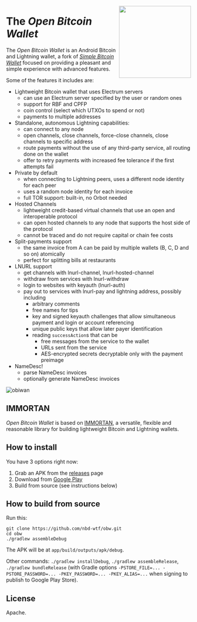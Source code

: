 <a href="https://nbd.wtf"><img align="right" height="196" src="https://user-images.githubusercontent.com/1653275/194609043-0add674b-dd40-41ed-986c-ab4a2e053092.png" /></a>

# The _Open Bitcoin Wallet_

The _Open Bitcoin Wallet_ is an Android Bitcoin and Lightning wallet, a fork of [_Simple Bitcoin Wallet_](https://github.com/btcontract/wallet) focused on providing a pleasant and simple experience with advanced features.

Some of the features it includes are:

  - Lightweight Bitcoin wallet that uses Electrum servers
    - can use an Electrum server specified by the user or random ones
    - support for RBF and CPFP
    - coin control (select which UTXOs to spend or not)
    - payments to multiple addresses
  - Standalone, autonomous Lightning capabilities:
    - can connect to any node
    - open channels, close channels, force-close channels, close channels to specific address
    - route payments without the use of any third-party service, all routing done on the wallet
    - offer to retry payments with increased fee tolerance if the first attempts fail
  - Private by default
    - when connecting to Lightning peers, uses a different node identity for each peer
    - uses a random node identity for each invoice
    - full TOR support: built-in, no Orbot needed
  - Hosted Channels
    - lightweight credit-based virtual channels that use an open and interoperable protocol
    - can open hosted channels to any node that supports the host side of the protocol
    - cannot be traced and do not require capital or chain fee costs
  - Split-payments support
    - the same invoice from A can be paid by multiple wallets (B, C, D and so on) atomically
    - perfect for splitting bills at restaurants
  - LNURL support
    - get channels with lnurl-channel, lnurl-hosted-channel
    - withdraw from services with lnurl-withdraw
    - login to websites with keyauth (lnurl-auth)
    - pay out to services with lnurl-pay and lightning address, possibly including
      - arbitrary comments
      - free names for tips
      - key and signed keyauth challenges that allow simultaneous payment and login or account referencing
      - unique public keys that allow later payer identification
      - reading `successAction`s that can be
        - free messages from the service to the wallet
        - URLs sent from the service
        - AES-encrypted secrets decryptable only with the payment preimage
  - NameDesc!
    - parse NameDesc invoices
    - optionally generate NameDesc invoices

![obiwan](https://user-images.githubusercontent.com/1653275/186679611-c5c25d94-752a-4368-a0e4-7e7109fa5548.gif)

## IMMORTAN

_Open Bitcoin Wallet_ is based on [IMMORTAN](https://github.com/nbd-wtf/immortan), a versatile, flexible and reasonable library for building lightweight Bitcoin and Lightning wallets.

## How to install

You have 3 options right now:

1. Grab an APK from the [releases](https://github.com/nbd-wtf/obw/releases) page
2. Download from [Google Play](https://play.google.com/store/apps/details?id=wtf.nbd.obw)
3. Build from source (see instructions below)

## How to build from source

Run this:

```
git clone https://github.com/nbd-wtf/obw.git
cd obw
./gradlew assembleDebug
```

The APK will be at `app/build/outputs/apk/debug`.

Other commands: `./gradlew installDebug`, `./gradlew assembleRelease`, `./gradlew bundleRelease` (with Gradle options `-PSTORE_FILE=... -PSTORE_PASSWORD=... -PKEY_PASSWORD=... -PKEY_ALIAS=...` when signing to publish to Google Play Store).

## License

Apache.
